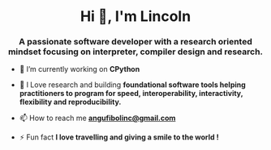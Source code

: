 
<h1 align="center">Hi 👋, I'm Lincoln</h1>
<h3 align="center">A passionate software developer with a research oriented mindset focusing on interpreter, compiler design and research.</h3>

- 🔭 I’m currently working on **CPython**

- 🌱 I Love research and building **foundational software tools helping practitioners to program for speed, interoperability, interactivity, flexibility and reproducibility.**

- 📫 How to reach me **angufibolinc@gmail.com**

- ⚡ Fun fact **I love travelling and giving a smile to the world !**
